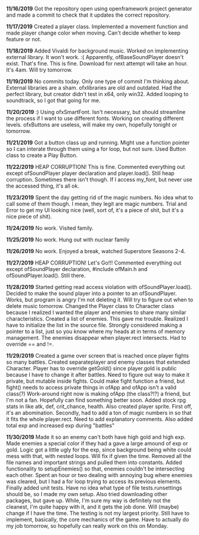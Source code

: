 **11/16/2019**
Got the repository open using openframework project generator 
and made a commit to check that it updates the correct repository.

**11/17/2019**
Created a player class. Implemented a movement function and made
player change color when moving. Can't decide whether to keep
feature or not.

**11/18/2019**
Added Vivaldi for background music. Worked on implementing
external library. It won't work. :( Apparently, ofBaseSoundPlayer
doesn't exist. That's fine. This is fine. Download for next
attempt will take an hour. It's 4am. Will try tomorrow.

**11/19/2019**
No commits today. Only one type of commit I'm thinking about.
External libraries are a sham. ofxlibraries are old and 
outdated. Had the perfect library, but creator didn't test
in x64, only win32. Added looping to soundtrack, so I got
that going for me.

**11/20/2019**
:) Using ofxSmartFont. Isn't necessary, but should streamline
the process if I want to use different fonts. Working on creating
different levels. ofxButtons are useless, will make my own, hopefully
tonight or tomorrow.

**11/21/2019**
Got a button class up and running. Might use a function pointer so 
I can interate through them using a for loop, but not sure. 
Used Button class to create a Play Button. 

**11/22/2019**
HEAP CORRUPTION! This is fine. Commented everything out except 
ofSoundPlayer player declaration and player.load(). Still heap corruption.
Sometimes there isn't though. If I access my_font, but never use the accessed
thing, it's all ok.

**11/23/2019**
Spent the day getting rid of the magic numbers. No idea what to call some
of them though. I mean, they legit are magic numbers. Trial and Error to get
my UI looking nice (well, sort of, it's a piece of shit, but it's a nice piece
of shit).

**11/24/2019**
No work. Visited family.

**11/25/2019**
No work. Hung out with nuclear family

**11/26/2019**
No work. Enjoyed a break, watched Superstore Seasons 2-4.

**11/27/2019**
HEAP CORRUPTION! Let's Go!!! Commented everything out except
ofSoundPlayer declaration, #include ofMain.h and ofSoundPlayer.load().
Still there. 

**11/28/2019**
Started getting read access violation with ofSoundPlayer.load(). Decided to make 
the sound player into a pointer to an ofSoundPlayer. Works, but program is angry I'm
not deleting it. Will try to figure out when to delete music tomorrow. Changed the Player
class to Character class because I realized I wanted the player and enemies to share
many similar characteristics. Created a list of enemies. This gave me trouble. Realized
I have to initialize the list in the source file. Strongly considered making a 
pointer to a list, just so you know where my heads at in terms of memory management.
The enemies disappear when player.rect intersects. Had to override == and !=.

**11/29/2019**
Created a game over screen that is reached once player fights so many battles.
Created separateplayer and enemy classes that extended Character. Player has to override
getGold() since player.gold is public because I have to change it after battles. Need to
figure out way to make it private, but mutable inside fights. Could make fight function
a friend, but fight() needs to access private things in ofApp and ofApp isn't a valid class(?)
Work-around right now is making ofApp (the class?!?) a friend, but I'm not a fan.
Hopefully can find something better soon. Added stock rpg stats in like atk, def, crit_chance, health.
Also created player sprite. First off, it's an abomination. Secondly, had to add a ton of magic numbers
in so that it fits the whole player.rect. Need to add explanatory comments. Also added total exp and
increased exp during "battles"

**11/30/2019**
Made it so an enemy can't both have high gold and high exp. Made enemies a special color
if they had a gave a large amound of exp or gold. Logic got a little ugly for the exp, since
background being white could mess with that, with nested loops. Will fix if given the time.
Removed all the file names and important strings and pulled them into constants. 
Added functionality to setupEnemies() so that, enemies couldn't be intersecting each other. 
Spent an hour or two dealing with annoying bug where enemies was cleared, but
I had a for loop trying to access its previous elements.
Finally added unit tests. Have no idea what type of file tests.runsettings should be, so
I made my own setup. Also tried downloading other packages, but gave up. While, I'm
sure my way is definitely not the cleanest, I'm quite happy with it, and it gets the job done.
Will (maybe) change if I have the time. The testing is not my largest priority. Still
have to implement, basically, the core mechanics of the game. Have to actually do my job
tomorrow, so hopefully can really work on this on Monday.

